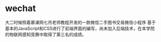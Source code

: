 # wechat
大二时候照着慕课网七月老师教程开发的一款微信二手图书交易微信小程序
基于基本的JavaScript和CSS进行了前端界面的编写，尚未加入后端技术，在本学院的物联网感知竞赛中取得了第三名的成绩。
